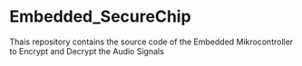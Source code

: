 # Embedded_SecureChip
Thais repository contains the source code of the Embedded Mikrocontroller to Encrypt and Decrypt the Audio Signals
